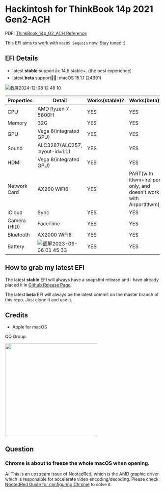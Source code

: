 # Hackintosh for ThinkBook 14p 2021 Gen2-ACH

PDF: [ThinkBook_14p_G2_ACH Reference](https://psref.lenovo.com/syspool/Sys/PDF/ThinkBook/ThinkBook_14p_G2_ACH/ThinkBook_14p_G2_ACH_Spec.pdf)

This EFI aims to work with `macOS Sequoia` now. Stay tuned :)


## EFI Details

- latest **stable** support👍: 14.5 stable+. (the best experience)
- latest **beta** support👷🧱: macOS 15.1.1 (24B91)

![截屏2024-12-08 12 48 10](https://github.com/user-attachments/assets/db0c9fcb-bb04-40c4-a17f-bad265568cbc)

|Properties|Detail| Works(stable)? | Works(beta)? |
|---|-----|--|--|
|CPU|AMD Ryzen 7 5800H| YES| YES|
|Memory|32G| YES|YES|
|GPU|Vega 8(integrated GPU)| YES|YES|
|Sound|ALC3287(ALC257, layout-id=11)|YES|YES|
|HDMI|Vega 8(integrated GPU)|YES|YES|
|Network Card| AX200 WiFi6|YES|PART(with itlwm+heliport only, and doesn't work with AirportItlwm)|
|iCloud|Sync|YES|YES|
|Camera (HID)|FaceTime|YES|YES|
|Bluetooth|AX2000 WiFi6|YES|YES|
|Battery|![截屏2023-09-06 01 45 33](https://github.com/Kingtous/thinkbook14p-Gen2-ACH-hackintosh/assets/39793325/105d003c-ba13-4ee9-85b9-3988d7ffb01f)|YES|YES|


## How to grab my latest EFI

The latest **stable** EFI will always have a snapshot release and I have already placed it in [Github Release Page](https://github.com/Kingtous/thinkbook14p-Gen2-ACH-hackintosh/releases).

The latest **beta** EFI will always be the latest commit on the master branch of this repo. Just clone it and use it.


## Credits

- Apple for macOS

QQ Group:

<p><img src="https://github.com/Kingtous/thinkbook14p-Gen2-ACH-hackintosh/assets/39793325/bd834b10-c755-4745-83b3-feadd75e0051" width=300></img></p>


## Question

### Chrome is about to freeze the whole macOS when opening.

A: This is an upstream issue of NootedRed, which is the AMD graphic driver which is responsible for accelerate video encoding/decoding. Please check [NootedRed Guide for configuring Chrome](https://chefkissinc.github.io/nred#chrome-chromium-based-browsers-and-apps-like-sublime-text-cause-graphical-artefacts-amongst-other-problems) to solve it.
